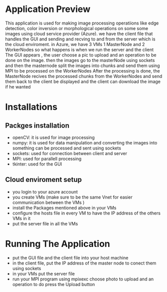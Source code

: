 # Application Preview 
This application is used for making image processing operatiions like edge detection, color inversion or morphological operations on some some images using cloud service provider (Azure). 
we have the client file that handles the GUI and sending and recving to and from the server which is the cloud enviroment. 
in Azure, we have 3 VMs 1 MasterNode and 2 WorkerNodes
so what happens is when we run the server and the client The GUI appears , the user choose a pic to upload and an operation to be done on the image.
then the images go to the masterNode using sockets and then the masternode split the images into chunks and send them using MPI to be processed on the WorkerNodes
After the processing is done, the MasterNode recives the processed chunks from the WorkerNodes and send them back to the client be displayed and the client can download the image if he wanted 

# Installations 
## Packges installation 
* openCV: it is used for image processing 
* numpy: it is used for data manipulation and converting the images into something can be processed and sent using sockets 
* sockets: used for connection between client and server 
* MPI: used for parallell processing 
* tkinter: used for the GUI

## Cloud enviroment setup
* you login to your azure account
* you create VMs (make sure to be the same Vnet for easier communication between the VMs )
* install the Packages mentioned above in your VMs 
* configure the hosts file in every VM to have the IP address of the others VMs in it 
* put the server file in all the VMs 


# Running The Application 
* put the GUI file and the client file into your host machine 
* in the client file, put the IP address of the master node to conect them using sockets
* in your VMs put the server file 
* run your MPI program using mpixexc 
choose photo to upload and an operation to do 
press the Upload button 




